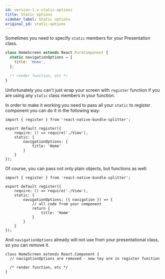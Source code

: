 ```yaml
---
id: version-1.x-static-options
title: Static options
sidebar_label: Static options
original_id: static-options
---
```


Sometimes you need to specify `static` members for your Presentation class.

```javascript
class HomeScreen extends React.PureComponent {
  static navigationOptions = {
    title: 'Home',
  };

  /* render function, etc */
}
```

Unfortunately you can't just wrap your screen with `register` function if you are using any `static` class members in your function.

In order to make it working you need to pass all your `static` to register component you can do it in the following way:

```ecmascript 6
import { register } from 'react-native-bundle-splitter';

export default register({ 
    require: () => require('./View'), 
    static: { 
        navigationOptions: { 
            title: 'Home' 
        } 
    } 
});
```

Of course, you can pass not only plain objects, but functions as well:

```ecmascript 6
import { register } from 'react-native-bundle-splitter';

export default register({ 
    require: () => require('./View'), 
    static: { 
        navigationOptions: ({ navigation }) => { 
            // all code from your component
            return {
                title: 'Home' 
            }
        } 
    } 
});
```

And `navigationOptions` already will not use from your presentational class, so you can remove it.

```ecmascript 6
class HomeScreen extends React.Component {
  // navigationOptions are removed - now tey are in register function

  /* render function, etc */
}
```